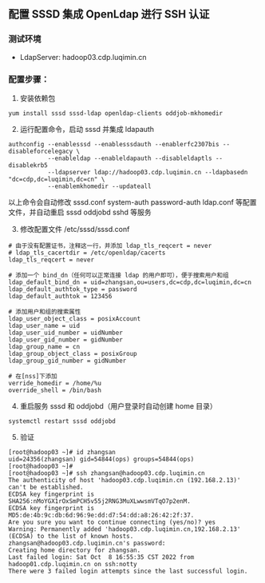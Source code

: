 ## 配置 SSSD 集成 OpenLdap 进行 SSH 认证

### 测试环境
* LdapServer: hadoop03.cdp.luqimin.cn

### 配置步骤：
1. 安装依赖包
```
yum install sssd sssd-ldap openldap-clients oddjob-mkhomedir
```
2. 运行配置命令，启动 sssd 并集成 ldapauth
```
authconfig --enablesssd --enablesssdauth --enablerfc2307bis --disableforcelegacy \
           --enableldap --enableldapauth --disableldaptls --disablekrb5 
           --ldapserver ldap://hadoop03.cdp.luqimin.cn --ldapbasedn "dc=cdp,dc=luqimin,dc=cn" \
           --enablemkhomedir --updateall
```
以上命令会自动修改 sssd.conf system-auth password-auth ldap.conf 等配置文件，并自动重启 sssd oddjobd sshd 等服务  
  
3. 修改配置文件 /etc/sssd/sssd.conf
```
# 由于没有配置证书，注释这一行，并添加 ldap_tls_reqcert = never
# ldap_tls_cacertdir = /etc/openldap/cacerts
ldap_tls_reqcert = never

# 添加一个 bind_dn（任何可以正常连接 ldap 的用户即可），便于搜索用户和组
ldap_default_bind_dn = uid=zhangsan,ou=users,dc=cdp,dc=luqimin,dc=cn
ldap_default_authtok_type = password
ldap_default_authtok = 123456

# 添加用户和组的搜索属性
ldap_user_object_class = posixAccount
ldap_user_name = uid
ldap_user_uid_number = uidNumber
ldap_user_gid_number = gidNumber
ldap_group_name = cn
ldap_group_object_class = posixGroup
ldap_group_gid_number = gidNumber

# 在[nss]下添加
verride_homedir = /home/%u
override_shell = /bin/bash
```
4. 重启服务 sssd 和 oddjobd（用户登录时自动创建 home 目录）
```
systemctl restart sssd oddjobd
```
5. 验证
```
[root@hadoop03 ~]# id zhangsan
uid=24356(zhangsan) gid=54844(ops) groups=54844(ops)
[root@hadoop03 ~]#
[root@hadoop03 ~]# ssh zhangsan@hadoop03.cdp.luqimin.cn
The authenticity of host 'hadoop03.cdp.luqimin.cn (192.168.2.13)' can't be established.
ECDSA key fingerprint is SHA256:nMoYGX1rOxSmPCH5v55j2RNG3MuXLwwsmVTqO7p2enM.
ECDSA key fingerprint is MD5:de:4b:9c:db:6d:96:9e:dd:d7:54:dd:a8:26:42:2f:37.
Are you sure you want to continue connecting (yes/no)? yes
Warning: Permanently added 'hadoop03.cdp.luqimin.cn,192.168.2.13' (ECDSA) to the list of known hosts.
zhangsan@hadoop03.cdp.luqimin.cn's password:
Creating home directory for zhangsan.
Last failed login: Sat Oct  8 16:55:35 CST 2022 from hadoop01.cdp.luqimin.cn on ssh:notty
There were 3 failed login attempts since the last successful login.
```
